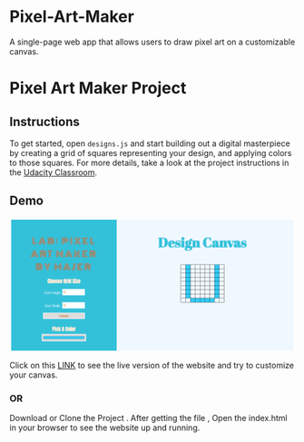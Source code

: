 # Pixel-Art-Maker
A single-page web app that allows users to draw pixel art on a customizable canvas. 
# Pixel Art Maker Project


## Instructions

To get started, open `designs.js` and start building out a digital masterpiece by creating a grid of squares representing your design, and applying colors to those squares.
For more details, take a look at the project instructions in the [Udacity Classroom](https://classroom.udacity.com/me).

 ## Demo

![demo](./demo.png)




Click on this [LINK](https://hajerrrh.github.io/Pixel-Art-Maker/) to see the live version of the website and try to customize your canvas.
### OR
Download or Clone the Project . After getting the file , Open the index.html in your browser to see the website up and running.

